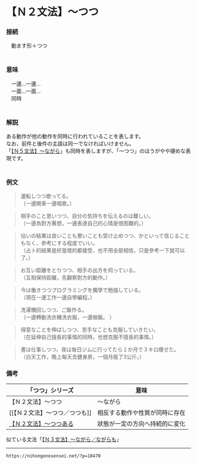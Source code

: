 # 【Ｎ２文法】～つつ

### 接続

　動ます形＋つつ  
　

### 意味

　一邊…一邊…  
　一面…一面…  
　同時  
　

### 解説

ある動作が他の動作を同時に行われていることを表します。  
なお、前件と後件の主語は同一でなければいけません。  
「[【Ｎ５文法】～ながら](http://nihongonosensei.net/?p=18405)」も同時を表しますが、「～つつ」のほうがやや硬めな表現です。  
　

### 例文

>運転しつつ歌ってる。  
（一邊開車一邊唱歌。）  

>相手のこと思いつつ、自分の気持ちを伝えるのは難しい。  
（一邊為對方著想，一邊表達自己的心情是很困難的。）  

>佔いの結果は良いことも悪いことも受け止めつつ、かといって信じることもなく、參考にする程度でいい。  
（占卜的結果是好是壞的都接受，也不用全部相信，只是參考一下就可以了。）  

>お互い距離をとりつつ、相手の出方を伺っている。  
（互相保持距離，先觀察對方的動作。）  

>今は働きつつプログラミングを獨學で勉強している。  
（現在一邊工作一邊自學編程。）  

>洗濯機回しつつ、ご飯作る。  
（一邊轉動洗衣機洗衣服，一邊做飯。 ）  

>得意なことを伸ばしつつ、苦手なことも克服していきたい。  
（在延伸自己擅長的事情的同時，也想克服不擅長的事情。）  

>晝は仕事しつつ、夜は毎日ジムに行ってたら１か月で３キロ痩せた。  
（白天工作，晚上每天去健身房，一個月瘦了3公斤。）

### 備考

| 「つつ」シリーズ                                                  | 意味                           |
| ----------------------------------------------------------------- | ------------------------------ |
| 【Ｎ２文法】～つつ         | ～ながら                       |
| [[【Ｎ２文法】～つつ／つつも]] | 相反する動作や性質が同時に存在 |
| [【Ｎ２文法】～つつある](http://nihongonosensei.net/?p=9425)      | 狀態が一定の方向へ持続的に変化 |

似ている文法「[【Ｎ３文法】～ながら／ながらも](http://nihongonosensei.net/?p=18406)」
 
---
`https://nihongonosensei.net/?p=18470`